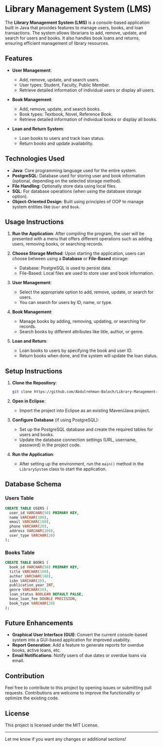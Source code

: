 # Library Management System (LMS)

The **Library Management System (LMS)** is a console-based application built in Java that provides features to manage users, books, and loan transactions. The system allows librarians to add, remove, update, and search for users and books. It also handles book loans and returns, ensuring efficient management of library resources.

## Features

- **User Management**:
  - Add, remove, update, and search users.
  - User types: Student, Faculty, Public Member.
  - Retrieve detailed information of individual users or display all users.

- **Book Management**:
  - Add, remove, update, and search books.
  - Book types: Textbook, Novel, Reference Book.
  - Retrieve detailed information of individual books or display all books.

- **Loan and Return System**:
  - Loan books to users and track loan status.
  - Return books and update availability.

## Technologies Used

- **Java**: Core programming language used for the entire system.
- **PostgreSQL**: Database used for storing user and book information (optional, depending on the selected storage method).
- **File Handling**: Optionally store data using local files.
- **SQL**: For database operations (when using the database storage option).
- **Object-Oriented Design**: Built using principles of OOP to manage system entities like `User` and `Book`.

## Usage Instructions

1. **Run the Application**: After compiling the program, the user will be presented with a menu that offers different operations such as adding users, removing books, or searching records.

2. **Choose Storage Method**: Upon starting the application, users can choose between using a **Database** or **File-Based** storage:
   - Database: PostgreSQL is used to persist data.
   - File-Based: Local files are used to store user and book information.

3. **User Management**:
   - Select the appropriate option to add, remove, update, or search for users.
   - You can search for users by ID, name, or type.

4. **Book Management**:
   - Manage books by adding, removing, updating, or searching for records.
   - Search books by different attributes like title, author, or genre.

5. **Loan and Return**:
   - Loan books to users by specifying the book and user ID.
   - Return books when done, and the system will update the loan status.

## Setup Instructions

1. **Clone the Repository**:
   ```bash
   git clone https://github.com/Abdulrehman-Baloch/Library-Management-System.git
   ```
2. **Open in Eclipse**:
   - Import the project into Eclipse as an existing Maven/Java project.
   
3. **Configure Database** (if using PostgreSQL):
   - Set up the PostgreSQL database and create the required tables for users and books.
   - Update the database connection settings (URL, username, password) in the project code.

4. **Run the Application**:
   - After setting up the environment, run the `main()` method in the `LibrarySystem` class to start the application.

## Database Schema

### Users Table
```sql
CREATE TABLE USERS (
  user_id VARCHAR(50) PRIMARY KEY,
  name VARCHAR(100),
  email VARCHAR(100),
  phone VARCHAR(20),
  address VARCHAR(200),
  user_type VARCHAR(20)
);
```

### Books Table
```sql
CREATE TABLE BOOKS (
  book_id VARCHAR(50) PRIMARY KEY,
  title VARCHAR(100),
  author VARCHAR(100),
  isbn VARCHAR(20),
  publication_year INT,
  genre VARCHAR(50),
  loan_status BOOLEAN DEFAULT FALSE,
  base_loan_fee DOUBLE PRECISION,
  book_type VARCHAR(20)
);
```

## Future Enhancements

- **Graphical User Interface (GUI)**: Convert the current console-based system into a GUI-based application for improved usability.
- **Report Generation**: Add a feature to generate reports for overdue books, active loans, etc.
- **Email Notifications**: Notify users of due dates or overdue loans via email.

## Contribution

Feel free to contribute to this project by opening issues or submitting pull requests. Contributions are welcome to improve the functionality or optimize the existing code.

## License

This project is licensed under the MIT License.

---

Let me know if you want any changes or additional sections!
